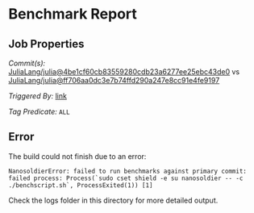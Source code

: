 # Benchmark Report

## Job Properties

*Commit(s):* [JuliaLang/julia@4be1cf60cb83559280cdb23a6277ee25ebc43de0](https://github.com/JuliaLang/julia/commit/4be1cf60cb83559280cdb23a6277ee25ebc43de0) vs [JuliaLang/julia@ff706aa0dc3e7b74ffd290a247e8cc91e4fe9197](https://github.com/JuliaLang/julia/commit/ff706aa0dc3e7b74ffd290a247e8cc91e4fe9197)

*Triggered By:* [link](https://github.com/JuliaLang/julia/pull/23490#issuecomment-325435914)

*Tag Predicate:* `ALL`

## Error

The build could not finish due to an error:

```
NanosoldierError: failed to run benchmarks against primary commit: failed process: Process(`sudo cset shield -e su nanosoldier -- -c ./benchscript.sh`, ProcessExited(1)) [1]
```

Check the logs folder in this directory for more detailed output.

